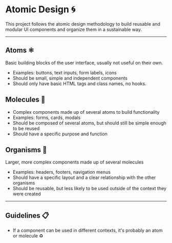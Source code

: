# Atomic Design 🌀

This project follows the atomic design methodology to build reusable and modular UI components and organize them in a sustainable way.

---

## Atoms ⚛️
Basic building blocks of the user interface, usually not useful on their own.
- Examples: buttons, text inputs, form labels, icons
- Should be small, simple and independent components
- Should only have basic HTML tags and class names, no hooks.

## Molecules 🧩
- Complex components made up of several atoms to build functionality
- Examples: forms, cards, modals
- Should be composed of several atoms, but should still be simple enough to be reused
- Should have a specific purpose and function

## Organisms 🌳
Larger, more complex components made up of several molecules
- Examples: headers, footers, navigation menus
- Should have a specific layout and a clear relationship with the other organisms
- Should be reusable, but less likely to be used outside of the context they were created

---

## Guidelines 📋
- If a component can be used in different contexts, it's probably an atom or molecule ♻️
